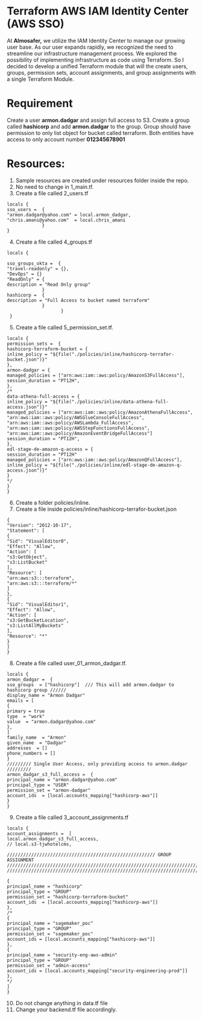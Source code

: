# Terraform AWS IAM Identity Center              (AWS SSO)

At **Almosafer,** we utilize the IAM Identity Center to manage our growing user base. As our user  expands rapidly, we recognized the need to streamline our infrastructure management process. We explored the possibility of implementing infrastructure as code using Terraform. So I decided to develop a unified Terraform module that will the create users, groups, permission sets, account assignments, and group assignments with a single Terraform Module.


# Requirement
Create a user **armon.dadgar** and assign full access to S3. Create a group called **hashicorp** and add **armon.dadgar** to the group. Group should have permission to only list object for bucket called terraform. Both entities have access to only account number **012345678901**

# Resources:

 1. Sample resources are created  under resources folder inside the repo.
 2. No need to change in 1_main.tf. 
 3. Create a file called 2_users.tf
```
locals {
sso_users =  {
"armon.dadgar@yahoo.com" = local.armon_dadgar,
"chris.amani@yahoo.com"  = local.chris_amani
             }
}
```
4. Create a file called 4_groups.tf
```
locals {

sso_groups_okta =  {
"travel-readonly" = {},
"DevOps" = {}
"ReadOnly" = {
description = "Read Only group"
             }
hashicorp =  {
description = "Full Access to bucket named terraform"
             }
                    }
 }
```
5. Create a file called 5_permission_set.tf.
```
locals {
permission_sets =  {
hashicorp-terraform-bucket = {
inline_policy = "${file("./policies/inline/hashicorp-terrafor-bucket.json")}"
},
armon-dadgar = {
managed_policies = ["arn:aws:iam::aws:policy/AmazonS3FullAccess"],
session_duration = "PT12H",
},
/*
data-athena-full-access = {
inline_policy = "${file("./policies/inline/data-athena-full-access.json")}"
managed_policies = ["arn:aws:iam::aws:policy/AmazonAthenaFullAccess", "arn:aws:iam::aws:policy/AWSGlueConsoleFullAccess", "arn:aws:iam::aws:policy/AWSLambda_FullAccess", "arn:aws:iam::aws:policy/AWSStepFunctionsFullAccess", "arn:aws:iam::aws:policy/AmazonEventBridgeFullAccess"]
session_duration = "PT12H",
},
edl-stage-de-amazon-q-access = {
session_duration = "PT12H"
managed_policies = ["arn:aws:iam::aws:policy/AmazonQFullAccess"],
inline_policy = "${file("./policies/inline/edl-stage-de-amazon-q-access.json")}"
}
*/
}
}
```
6. Create a folder policies/inline.
7. Create a file inside policies/inline/hashicorp-terrafor-bucket.json
```
{
"Version": "2012-10-17",
"Statement": [
{
"Sid": "VisualEditor0",
"Effect": "Allow",
"Action": [
"s3:GetObject",
"s3:ListBucket"
],
"Resource": [
"arn:aws:s3:::terraform",
"arn:aws:s3:::terraform/*"
]
},
{
"Sid": "VisualEditor1",
"Effect": "Allow",
"Action": [
"s3:GetBucketLocation",
"s3:ListAllMyBuckets"
],
"Resource": "*"
}
]
}
```
8. Create a file called user_01_armon_dadgar.tf.
```
locals {
armon_dadgar =  {
sso_groups  = ["hashicorp"]  /// This will add armon.dadgar to hashicorp group //////
display_name = "Armon Dadgar"
emails = [
{
primary = true
type  = "work"
value  = "armon.dadgar@yahoo.com"
},
]
family_name  = "Armon"
given_name  = "Dadgar"
addresses  = []
phone_numbers = []
}
///////// Single User Access, only providing access to armon.dadgar /////////
armon_dadgar_s3_full_access =  {
principal_name = "armon.dadgar@yahoo.com"
principal_type = "USER"
permission_set = "armon-dadgar"
account_ids  = [local.accounts_mapping["hashicorp-aws"]]
}
}
```
9. Create a file called 3_account_assignments.tf
```
locals {
account_assignments =  [
local.armon_dadgar_s3_full_access,
// local.s3-tjwhotelcms,

/////////////////////////////////////////////////////// GROUP ASSIGNMENT ///////////////////////////////////////////////////////////////////////////////////////////////////////////////////////////////////////////////////////////////////////////////////////////////////////////////////////////////////////////////////////////
//////////////////////////////////////////////////////////////////////////////////////////////////////////////////////////////////////////////////////////////////

{
principal_name = "hashicorp"
principal_type = "GROUP"
permission_set = "hashicorp-terraform-bucket"
account_ids  = [local.accounts_mapping["hashicorp-aws"]]
},
/*
{
principal_name = "sagemaker_poc"
principal_type = "GROUP"
permission_set = "sagemaker_poc"
account_ids = [local.accounts_mapping["hashicorp-aws"]]
},
{
principal_name = "security-eng-aws-admin"
principal_type = "GROUP"
permission_set = "admin-access"
account_ids = [local.accounts_mapping["security-engineering-prod"]]
},
*/
]
}
``` 
10. Do not change anything in data.tf file
11. Change your backend.tf file accordingly.
